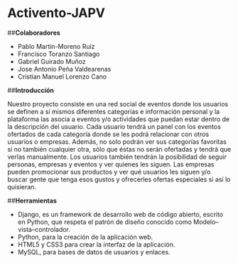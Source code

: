 # Activento-JAPV

##__Colaboradores__

* Pablo Martín-Moreno Ruiz
* Francisco Toranzo Santiago
* Gabriel Guirado Muñoz
* Jose Antonio Peña Valdearenas
* Cristian Manuel Lorenzo Cano

##__Introducción__

Nuestro proyecto consiste en una red social de eventos donde los usuarios se definen a sí mismos diferentes categorías e información personal y la plataforma las asocia a eventos y/o actividades que puedan estar dentro de la descripción del usuario.
Cada usuario tendrá un panel con los eventos ofertados de cada categoría donde se les podrá relacionar con otros usuarios o empresas. Además, no solo podrán ver sus categorías favoritas si no también cualquier otra, sólo que éstas no serán ofertadas y tendrá que verlas manualmente. 
Los usuarios también tendrán la posibilidad de seguir personas, empresas y eventos y ver quienes les siguen.
Las empresas pueden promocionar sus productos y ver qué usuarios les siguen y/o buscar gente que tenga esos gustos y ofrecerles ofertas especiales si así lo quisieran.

##__Herramientas__

* Django, es un framework de desarrollo web de código abierto, escrito en Python, que respeta el patrón de diseño conocido como Modelo–vista–controlador.
* Python, para la creación de la aplicación web.
* HTML5 y CSS3 para crear la interfaz de la aplicación.
* MySQL, para bases de datos de usuarios y enlaces.
